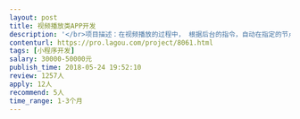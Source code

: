 ```yaml
---                
layout: post       
title: 视频播放类APP开发           
description: '</br>项目描述：在视频播放的过程中， 根据后台的指令，自动在指定的节点插入互动模块。</br>主要功能： 注册，登录，视频播放，暂停，跟读。</br></br>参考APP： 英语流利说，爱奇艺</br></br>开发团队要求： 做过视频播放类的开发，熟悉语音识别的接口。</br>'     
contenturl: https://pro.lagou.com/project/8061.html      
tags: [小程序开发]            
salary: 30000-50000元          
publish_time: 2018-05-24 19:52:10         
review: 1257人                   
apply: 12人                   
recommend: 5人                   
time_range: 1-3个月              
---                 
```

